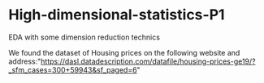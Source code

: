 # High-dimensional-statistics-P1
EDA with some dimension reduction technics

We found the dataset of Housing prices on the following website and address:"https://dasl.datadescription.com/datafile/housing-prices-ge19/?_sfm_cases=300+59943&sf_paged=6"
